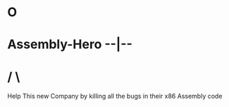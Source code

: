 #                 O
# Assembly-Hero --|--
#                / \
Help This new Company  by killing all the bugs in their x86 Assembly code

